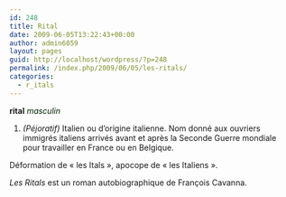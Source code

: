 ```yaml
---
id: 248
title: Rital
date: 2009-06-05T13:22:43+00:00
author: admin6059
layout: pages
guid: http://localhost/wordpress/?p=248
permalink: /index.php/2009/06/05/les-ritals/
categories:
  - r_itals
---
```

**rital** <span style="color: #002000;"><em>masculin</em></span>

  1. <span class="registre"><em>(<span class="texte">Péjoratif</span>)</em></span> Italien ou d&#8217;origine italienne. Nom donné aux ouvriers immigrés italiens arrivés avant et après la Seconde Guerre mondiale pour travailler en France ou en Belgique.

Déformation de « les Itals », apocope de « les Italiens ».

_Les Ritals_ est un roman autobiographique de François Cavanna.